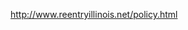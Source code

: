 http://www.reentryillinois.net/policy.html

[Lack of Identification]: about:lackofID.html
[Lack of Health Care]: about:lackofhealthcare.html
[Lack of Employment Opportunities]: about:lackofemployment.html
[Lack of Housing]: about:lackofhousing.html
